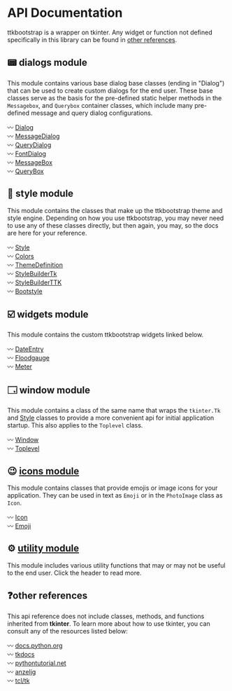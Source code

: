 # API Documentation

ttkbootstrap is a wrapper on tkinter. Any widget or function not defined
specifically in this library can be found in [other references](#other-references).

## 📟 dialogs module
This module contains various base dialog base classes (ending in "Dialog") 
that can be used to create custom dialogs for the end user. These base 
classes serve as the basis for the pre-defined static helper methods in 
the `Messagebox`, and `Querybox` container classes, which include many
pre-defined message and query dialog configurations.

〰️ [Dialog](dialogs/dialog.md)  
〰️ [MessageDialog](dialogs/messagedialog.md)  
〰️ [QueryDialog](dialogs/querydialog.md)  
〰️ [FontDialog](dialogs/fontdialog.md)  
〰️ [MessageBox](dialogs/messagebox.md)  
〰️ [QueryBox](dialogs/querybox.md)  

## 🎨 style module
This module contains the classes that make up the ttkbootstrap theme and
style engine. Depending on how you use ttkbootstrap, you may never need
to use any of these classes directly, but then again, you may, so the 
docs are here for your reference.  

〰️ [Style](style/style.md)  
〰️ [Colors](style/colors.md)  
〰️ [ThemeDefinition](style/themedefinition.md)  
〰️ [StyleBuilderTk](style/stylebuildertk.md)  
〰️ [StyleBuilderTTK](style/stylebuilderttk.md)  
〰️ [Bootstyle](style/bootstyle.md)  

## ☑️ widgets module
This module contains the custom ttkbootstrap widgets linked below.  

〰️ [DateEntry](widgets/dateentry.md)  
〰️ [Floodgauge](widgets/floodgauge.md)  
〰️ [Meter](widgets/meter.md)  

## 🗔 window module
This module contains a class of the same name that wraps the `tkinter.Tk` 
and [Style](style/style.md) classes to provide a more
convenient api for initial application startup. This also applies to the
`Toplevel` class.  

〰️ [Window](window/#ttkbootstrap.window.Window)  
〰️ [Toplevel](window/#ttkbootstrap.window.Toplevel)  

## 😉 [icons module](icons.md)
This module contains classes that provide emojis or image icons for your
application. They can be used in text as `Emoji` or in the 
`PhotoImage` class as `Icon`.

〰️ [Icon](icons/#ttkbootstrap.icons.Icon)  
〰️ [Emoji](icons/#ttkbootstrap.icons.Emoji)  
  
## ⚙️ [utility module](utility.md)
This module includes various utility functions that may or may not be useful
to the end user. Click the header to read more.

## ❓other references
This api reference does not include classes, methods, and functions
inherited from **tkinter**. To learn more about how to use tkinter, you can
consult any of the resources listed below:

〰️ [docs.python.org](https://docs.python.org/3/library/tkinter.html)  
〰️ [tkdocs](https://tkdocs.com/)  
〰️ [pythontutorial.net](https://www.pythontutorial.net/tkinter/)  
〰️ [anzeljg](https://anzeljg.github.io/rin2/book2/2405/docs/tkinter/)  
〰️ [tcl/tk](https://www.tcl.tk/man/tcl8.6/TkCmd/contents.html)  
